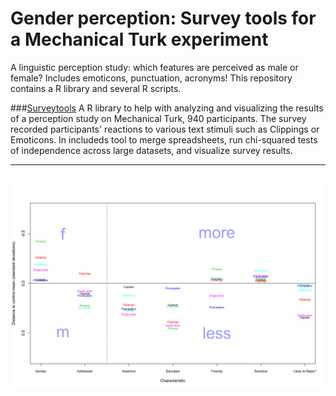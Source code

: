 # Gender perception: Survey tools for a Mechanical Turk experiment

A linguistic perception study: which features are perceived as male or female? Includes emoticons, punctuation, acronyms! 
This repository contains a R library and several R scripts. 

###[Surveytools](https://github.com/patrickschu/chapter3/blob/master/surveytools/R/surveytools.R)
A R library to help with analyzing and visualizing the results of a perception study on Mechanical Turk, 940 participants. The survey recorded participants' reactions to various text stimuli such as Clippings or Emoticons. In includeds tool to merge spreadsheets, run chi-squared tests of independence across large datasets, and visualize survey results. 

---
![alt text](https://github.com/patrickschu/chapter3/blob/master/rplots/testplot%20.png?raw=true "Plot feature by category")
---





